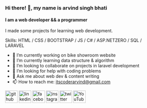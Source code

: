 ### Hi there! 👋, my name is arvind singh bhati
#### I am a web developer && a programmer
I made some projects for learning web development.

Skills: HTML / CSS / BOOTSTRAP / JS / C# / ASP.NETZERO / SQL / LARAVEL

- 🔭 I’m currently working on bike showroom website 
- 🌱 I’m currently learning data structure & algorithm 
- 👯 I’m looking to collaborate on projects in laravel development 
- 🤔 I’m looking for help with coding problems 
- 💬 Ask me about web dev & content writing 
- 📫 How to reach me: itscoderarvind@gmail.com 


[<img src='https://cdn.jsdelivr.net/npm/simple-icons@3.0.1/icons/github.svg' alt='github' height='40'>](https://github.com/ItsCoderArvind)  [<img src='https://cdn.jsdelivr.net/npm/simple-icons@3.0.1/icons/linkedin.svg' alt='linkedin' height='40'>](https://www.linkedin.com/in/arvind-singh-bhati/)  [<img src='https://cdn.jsdelivr.net/npm/simple-icons@3.0.1/icons/facebook.svg' alt='facebook' height='40'>](https://www.facebook.com/arvindsingh.rajput.5872)  [<img src='https://cdn.jsdelivr.net/npm/simple-icons@3.0.1/icons/instagram.svg' alt='instagram' height='40'>](https://www.instagram.com/arvindsingh_bhati_/)  [<img src='https://cdn.jsdelivr.net/npm/simple-icons@3.0.1/icons/twitter.svg' alt='twitter' height='40'>](https://twitter.com/ItsArvindSingh)  [<img src='https://cdn.jsdelivr.net/npm/simple-icons@3.0.1/icons/youtube.svg' alt='YouTube' height='40'>](https://www.youtube.com/channel/UCewXbsu3OPOE7XPoSnmkh5w)  


